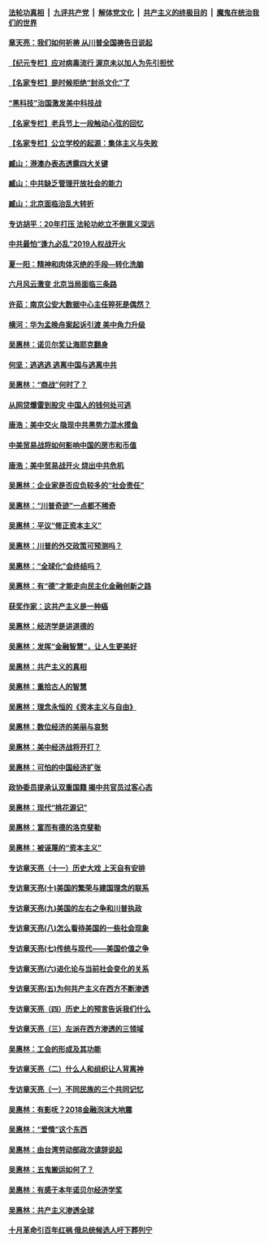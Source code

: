 ####  [法轮功真相](../../../../basic/blob/master/README.md?t=07101831) &nbsp;|&nbsp; [九评共产党](../../../../9ping.md/blob/master/README.md?t=07101831) &nbsp;|&nbsp; [解体党文化](../../../../jtdwh.md/blob/master/README.md?t=07101831)  &nbsp;|&nbsp; [共产主义的终极目的](../../../../gczydzjmd.md/blob/master/README.md?t=07101831) &nbsp;|&nbsp; [魔鬼在统治我们的世界](../../../../mgztzwmdsj.md/blob/master/README.md?t=07101831) 

#### [章天亮：我们如何祈祷 从川普全国祷告日说起](../pages/nsc423/n11944627.md?t=07101831) 

#### [【纪元专栏】应对病毒流行 渥京未以加人为先引担忧](../pages/nsc423/n11875714.md?t=07101831) 

#### [【名家专栏】是时候拒绝“封杀文化”了](../pages/nsc423/n11814093.md?t=07101831) 

#### [“黑科技”治国激发美中科技战](../pages/nsc423/n11638056.md?t=07101831) 

#### [【名家专栏】老兵节上一段触动心弦的回忆](../pages/nsc423/n11646016.md?t=07101831) 

#### [【名家专栏】公立学校的起源：集体主义与失败](../pages/nsc423/n11601833.md?t=07101831) 

#### [臧山：港澳办表态透露四大关键](../pages/nsc423/n11421628.md?t=07101831) 

#### [臧山：中共缺乏管理开放社会的能力](../pages/nsc423/n11407457.md?t=07101831) 

#### [臧山：北京面临治乱大转折](../pages/nsc423/n11406895.md?t=07101831) 

#### [专访胡平：20年打压 法轮功屹立不倒意义深远](../pages/nsc423/n11398800.md?t=07101831) 

#### [中共最怕“逢九必乱”2019人权战开火](../pages/nsc423/n11385248.md?t=07101831) 

#### [夏一阳：精神和肉体灭绝的手段—转化洗脑](../pages/nsc423/n11368250.md?t=07101831) 

#### [六月风云激变 北京当局面临三条路](../pages/nsc423/n11313668.md?t=07101831) 

#### [许茹：南京公安大数据中心主任猝死是偶然？](../pages/nsc423/n11064744.md?t=07101831) 

#### [横河：华为孟晚舟案起诉引渡 美中角力升级](../pages/nsc423/n11027230.md?t=07101831) 

#### [吴惠林：诺贝尔奖让海耶克翻身](../pages/nsc423/n10890049.md?t=07101831) 

#### [何坚：逃逃逃 逃离中国与逃离中共](../pages/nsc423/n10592891.md?t=07101831) 

#### [吴惠林：“商战”何时了？](../pages/nsc423/n10573558.md?t=07101831) 

#### [从网贷爆雷到股灾 中国人的钱何处可逃](../pages/nsc423/n10572800.md?t=07101831) 

#### [唐浩：美中交火 隐现中共黑势力混水摸鱼](../pages/nsc423/n10544040.md?t=07101831) 

#### [中美贸易战将如何影响中国的房市和币值](../pages/nsc423/n10543697.md?t=07101831) 

#### [唐浩：美中贸易战开火 烧出中共危机](../pages/nsc423/n10540126.md?t=07101831) 

#### [吴惠林：企业家是否应负较多的“社会责任”](../pages/nsc423/n10535022.md?t=07101831) 

#### [吴惠林：“川普奇迹”一点都不稀奇](../pages/nsc423/n10512808.md?t=07101831) 

#### [吴惠林：平议“修正资本主义”](../pages/nsc423/n10495724.md?t=07101831) 

#### [吴惠林：川普的外交政策可预测吗？](../pages/nsc423/n10462387.md?t=07101831) 

#### [吴惠林：“全球化”会终结吗？](../pages/nsc423/n10452838.md?t=07101831) 

#### [吴惠林：有“德”才能走向民主化金融创新之路](../pages/nsc423/n10432292.md?t=07101831) 

#### [获奖作家：这共产主义是一种癌](../pages/nsc423/n10431541.md?t=07101831) 

#### [吴惠林：经济学是讲道德的](../pages/nsc423/n10398014.md?t=07101831) 

#### [吴惠林：发挥“金融智慧”，让人生更美好](../pages/nsc423/n10375019.md?t=07101831) 

#### [吴惠林：共产主义的真相](../pages/nsc423/n10351394.md?t=07101831) 

#### [吴惠林：重拾古人的智慧](../pages/nsc423/n10337691.md?t=07101831) 

#### [吴惠林：理念永恒的《资本主义与自由》](../pages/nsc423/n10316274.md?t=07101831) 

#### [吴惠林：数位经济的美丽与哀愁](../pages/nsc423/n10292946.md?t=07101831) 

#### [吴惠林：美中经济战将开打？](../pages/nsc423/n10258825.md?t=07101831) 

#### [吴惠林：可怕的中国经济扩张](../pages/nsc423/n10219147.md?t=07101831) 

#### [政协委员提承认双重国籍 揭中共官员过客心态](../pages/nsc423/n10208809.md?t=07101831) 

#### [吴惠林：现代“桃花源记”](../pages/nsc423/n10185234.md?t=07101831) 

#### [吴惠林：富而有德的洛克斐勒](../pages/nsc423/n10142264.md?t=07101831) 

#### [吴惠林：被诬蔑的“资本主义”](../pages/nsc423/n10124816.md?t=07101831) 

#### [专访章天亮（十一）历史大戏 上天自有安排](../pages/nsc423/n10094905.md?t=07101831) 

#### [专访章天亮(十)美国的繁荣与建国理念的联系](../pages/nsc423/n10094899.md?t=07101831) 

#### [专访章天亮(九)美国的左右之争和川普执政](../pages/nsc423/n10094889.md?t=07101831) 

#### [专访章天亮(八)怎么看待美国的一些社会现象](../pages/nsc423/n10094857.md?t=07101831) 

#### [专访章天亮(七)传统与现代——美国价值之争](../pages/nsc423/n10093140.md?t=07101831) 

#### [专访章天亮(六)进化论与当前社会变化的关系](../pages/nsc423/n10092036.md?t=07101831) 

#### [专访章天亮(五)为何共产主义在西方不断渗透](../pages/nsc423/n10083620.md?t=07101831) 

#### [专访章天亮（四）历史上的预言告诉我们什么](../pages/nsc423/n10083606.md?t=07101831) 

#### [专访章天亮（三）左派在西方渗透的三领域](../pages/nsc423/n10081115.md?t=07101831) 

#### [吴惠林：工会的形成及其功能](../pages/nsc423/n10080633.md?t=07101831) 

#### [专访章天亮（二）什么人和组织让人背离神](../pages/nsc423/n10076637.md?t=07101831) 

#### [专访章天亮（一）不同民族的三个共同记忆](../pages/nsc423/n10074188.md?t=07101831) 

#### [吴惠林：有影呒？2018金融泡沫大地震](../pages/nsc423/n10040534.md?t=07101831) 

#### [吴惠林：“爱情”这个东西](../pages/nsc423/n10019423.md?t=07101831) 

#### [吴惠林：由台湾劳动部政次请辞说起](../pages/nsc423/n9979679.md?t=07101831) 

#### [吴惠林：五鬼搬运如何了？](../pages/nsc423/n9925338.md?t=07101831) 

#### [吴惠林：有感于本年诺贝尔经济学奖](../pages/nsc423/n9871883.md?t=07101831) 

#### [吴惠林：共产主义渗透全球](../pages/nsc423/n9812748.md?t=07101831) 

#### [十月革命引百年红祸 俄总统候选人吁下葬列宁](../pages/nsc423/n9810182.md?t=07101831) 

